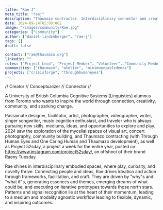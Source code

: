 ```yaml
---
title: "Rae J"
meta_title: "raej"
description: "Thaumazo contractor. Interdisiplinary connector and creator."
date: 2024-09-24T05:00:00Z
image: "/images/community/Rae.jpg"
categories: ["Community"]
author: ["daniel-lindenberger", "rae-j"]
tags: []
draft: false

contact: ["rae@thaumazo.org"]
linkedin: ""
roles: ["Project Lead", "Project Member", "Volunteer", "Community Member"]
communities: ["thaumazo", "atelier", "minimumviabledemos"]
projects: ["crisisforge", "throughhumaneyes"]
---
```


// Creator // Conceptualizer // Connector //

A University of British Columbia Cognitive Systems (Linguistics) alumnus from Toronto who wants to inspire the world through connection, creativity, community, and sparking change.

Passionate designer, facilitator, artist, photographer, videographer, writer, singer songwriter, music cognition enthusiast, and traveler who is always pursuing new skills, mediums, ideas, and opportunities to explore and play. 2024 saw the exploration of the mycelial spaces of visual art, concert photography, community building, and Thaumazo contracting (with Through Human Eyes and One Caring Human and Thaumazo development), as well as Project 52sday, a project a week for the entire year, posted on https://www.instagram.com/project52sday/, an offshoot of their brand Raeny Tuesday.

Rae shines in interdisciplinary embodied spaces, where play, curiosity, and novelty thrive. Connecting people and ideas, Rae drives ideation and action through frameworks, facilitation, and craft. They are driven by "why"s and "what if"s, generating essences and themes, emerging dreams of what could be, and executing on iterative prototypes towards those north stars. Patterns and signal recognition lie at the heart of their momentum, leading to a medium and modality agnostic workflow leading to flexible, dynamic, and inspiring outcomes.
